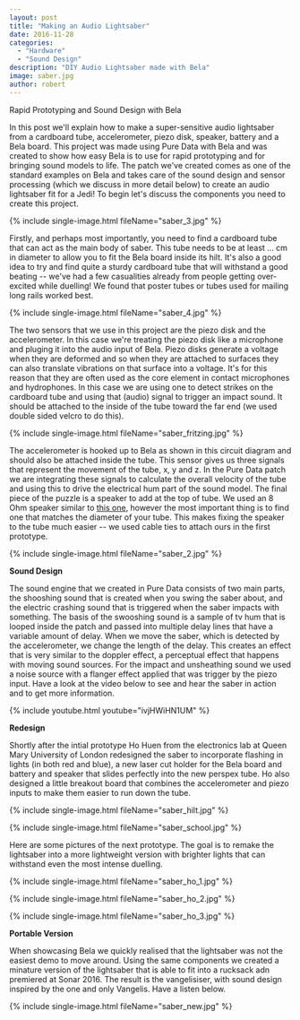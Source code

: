 ```yaml
---
layout: post
title: "Making an Audio Lightsaber"
date: 2016-11-28
categories:
  - "Hardware"
  - "Sound Design"
description: "DIY Audio Lightsaber made with Bela"
image: saber.jpg
author: robert
---
```


Rapid Prototyping and Sound Design with Bela

In this post we'll explain how to make a super-sensitive audio lightsaber from a cardboard tube, accelerometer, piezo disk, speaker, battery and a Bela board. This project was made using Pure Data with Bela and was created to show how easy Bela is to use for rapid prototyping and for bringing sound models to life. The patch we've created comes as one of the standard examples on Bela and takes care of the sound design and sensor processing (which we discuss in more detail below) to create an audio lightsaber fit for a Jedi! To begin let's discuss the components you need to create this project.

{% include single-image.html fileName="saber_3.jpg" %}

Firstly, and perhaps most importantly, you need to find a cardboard tube that can act as the main body of saber. This tube needs to be at least ... cm in diameter to allow you to fit the Bela board inside its hilt. It's also a good idea to try and find quite a sturdy cardboard tube that will withstand a good beating -- we've had a few casualities already from people getting over-excited while duelling! We found that poster tubes or tubes used for mailing long rails worked best.

{% include single-image.html fileName="saber_4.jpg" %}

The two sensors that we use in this project are the piezo disk and the accelerometer. In this case we're treating the piezo disk like a microphone and pluging it into the audio input of Bela. Piezo disks generate a voltage when they are deformed and so when they are attached to surfaces they can also translate vibrations on that surface into a voltage. It's for this reason that they are often used as the core element in contact microphones and hydrophones. In this case we are using one to detect strikes on the cardboard tube and using that (audio) signal to trigger an impact sound. It should be attached to the inside of the tube toward the far end (we used double sided velcro to do this).

{% include single-image.html fileName="saber_fritzing.jpg" %}

The accelerometer is hooked up to Bela as shown in this circuit diagram and should also be attached inside the tube. This sensor gives us three signals that represent the movement of the tube, x, y and z. In the Pure Data patch we are integrating these signals to calculate the overall velocity of the tube and using this to drive the electrical hum part of the sound model. The final piece of the puzzle is a speaker to add at the top of tube. We used an 8 Ohm speaker similar to [this one](https://www.rapidonline.com/visaton-bg-13-17-20-p-round-full-range-speakers-8-ohm-554247), however the most important thing is to find one that matches the diameter of your tube. This makes fixing the speaker to the tube much easier -- we used cable ties to attach ours in the first prototype. 

{% include single-image.html fileName="saber_2.jpg" %}

**Sound Design**

The sound engine that we created in Pure Data consists of two main parts, the shooshing sound that is created when you swing the saber about, and the electric crashing sound that is triggered when the saber impacts with something. The basis of the swooshing sound is a sample of tv hum that is looped inside the patch and passed into multiple delay lines that have a variable amount of delay. When we move the saber, which is detected by the accelerometer, we change the length of the delay. This creates an effect that is very similar to the doppler effect, a perceptual effect that happens with moving sound sources. For the impact and unsheathing sound we used a noise source with a flanger effect applied that was trigger by the piezo input. Have a look at the video below to see and hear the saber in action and to get more information.

{% include youtube.html youtube="ivjHWiHN1UM" %}

**Redesign**

Shortly after the intial prototype Ho Huen from the electronics lab at Queen Mary University of London redesigned the saber to incorporate flashing in lights (in both red and blue), a new laser cut holder for the Bela board and battery and speaker that slides perfectly into the new perspex tube. Ho also designed a little breakout board that combines the accelerometer and piezo inputs to make them easier to run down the tube.

{% include single-image.html fileName="saber_hilt.jpg" %}

{% include single-image.html fileName="saber_school.jpg" %}

Here are some pictures of the next prototype. The goal is to remake the lightsaber into a more lightweight version with brighter lights that can withstand even the most intense duelling.

{% include single-image.html fileName="saber_ho_1.jpg" %}

{% include single-image.html fileName="saber_ho_2.jpg" %}

{% include single-image.html fileName="saber_ho_3.jpg" %}

**Portable Version**

When showcasing Bela we quickly realised that the lightsaber was not the easiest demo to move around. Using the same components we created a minature version of the lightsaber that is able to fit into a rucksack adn premiered at Sonar 2016. The result is the vangelisiser, with sound design inspired by the one and only Vangelis. Have a listen below.

{% include single-image.html fileName="saber_new.jpg" %}
